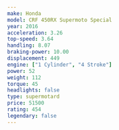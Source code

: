 ```yaml
---
make: Honda
model: CRF 450RX Supermoto Special
year: 2016
acceleration: 3.26
top-speed: 3.64
handling: 8.07
braking-power: 10.00
displacement: 449
engine: ["1 Cylinder", "4 Stroke"]
power: 52
weight: 112
torque: 45
headlights: false
type: supermotard
price: 51500
rating: 454
legendary: false
---
```

